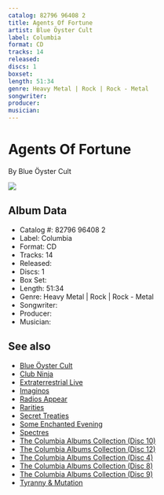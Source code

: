 ```yaml
---
catalog: 82796 96408 2
title: Agents Of Fortune
artist: Blue Öyster Cult
label: Columbia
format: CD
tracks: 14
released: 
discs: 1
boxset: 
length: 51:34
genre: Heavy Metal | Rock | Rock - Metal
songwriter: 
producer: 
musician: 
---
```


# Agents Of Fortune

By Blue Öyster Cult

![](../../assets/cdcovers/Blue_Öyster_Cult-Agents_Of_Fortune.png)

## Album Data

- Catalog #: 82796 96408 2
- Label: Columbia
- Format: CD
- Tracks: 14
- Released: 
- Discs: 1
- Box Set: 
- Length: 51:34
- Genre: Heavy Metal | Rock | Rock - Metal
- Songwriter: 
- Producer: 
- Musician: 


## See also

- [Blue Öyster Cult](Blue_Öyster_Cult.md)
- [Club Ninja](Club_Ninja.md)
- [Extraterrestrial Live](Extraterrestrial_Live.md)
- [Imaginos](Imaginos.md)
- [Radios Appear](Radios_Appear-_The_Best_Of_Broadcasts.md)
- [Rarities](Rarities.md)
- [Secret Treaties](Secret_Treaties.md)
- [Some Enchanted Evening](Some_Enchanted_Evening.md)
- [Spectres](Spectres.md)
- [The Columbia Albums Collection (Disc 10)](The_Columbia_Albums_Collection_Disc_10.md)
- [The Columbia Albums Collection (Disc 12)](The_Columbia_Albums_Collection_Disc_12.md)
- [The Columbia Albums Collection (Disc 4)](The_Columbia_Albums_Collection_Disc_4.md)
- [The Columbia Albums Collection (Disc 8)](The_Columbia_Albums_Collection_Disc_8.md)
- [The Columbia Albums Collection (Disc 9)](The_Columbia_Albums_Collection_Disc_9.md)
- [Tyranny & Mutation](Tyranny_and_Mutation.md)
